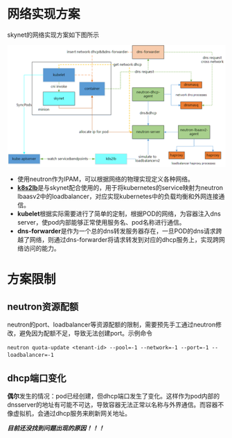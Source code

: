# 网络实现方案

skynet的网络实现方案如下图所示

![skynet网络方案](./skynet.png)

+ 使用neutron作为IPAM，可以根据网络的物理实现定义各种网络。
+ [**k8s2lb**](https://github.com/swordboy/k8s2lb)是与skynet配合使用的，用于将kubernetes的service映射为neutron lbaasv2中的loadbalancer，对应实现kubernetes中的负载均衡和外网连接通信。
+ **kubelet**根据实际需要进行了简单的定制，根据POD的网络，为容器注入dns server，使pod内部能够正常使用服务名、pod名称进行通信。
+ **dns-forwarder**是作为一个总的dns转发服务器存在，一旦POD的dns请求跨越了网络，则通过dns-forwarder将请求转发到对应的dhcp服务上，实现跨网络访问的能力。

# 方案限制

## neutron资源配额

neutron的port、loadbalancer等资源配额的限制，需要预先手工通过neutron修改，避免因为配额不足，导致无法创建port。示例命令

`neutron quota-update <tenant-id> --pool=-1 --network=-1 --port=-1 --loadbalancer=-1`

## dhcp端口变化

**偶尔**发生的情况：pod已经创建，但dhcp端口发生了变化。这样作为pod内部的dnsserver的地址有可能不可达，导致容器无法正常以名称与外界通信。而容器不像虚拟机，会通过dhcp服务来刷新网关地址。

***目前还没找到问题出现的原因！！！***





